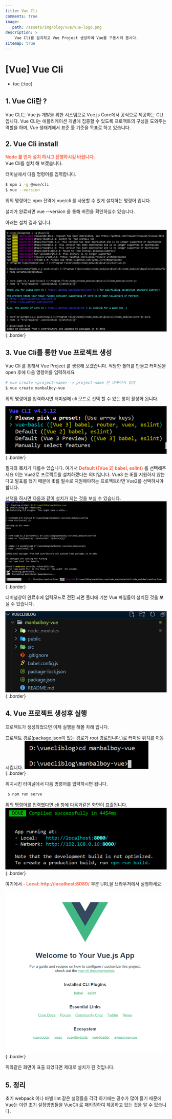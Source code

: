 ```yaml
---
title: Vue Cli
comments: true
image: 
   path: /assets/img/blog/vue/vue-logo.png 
description: >
    Vue Cli를 설치하고 Vue Project 생성하여 Vue를 구동시켜 봅시다. 
sitemap: true
---
```


# [Vue] Vue Cli

* toc
{:toc}


## 1. Vue Cli란 ?
Vue CLI는 Vue.js 개발을 위한 시스템으로 Vue.js Core에서 공식으로 제공하는 CLI입니다. Vue CLI는 애플리케이션 개발에 집중할 수 있도록 프로젝트의 구성을 도와주는 역할을 하며, Vue 생태계에서 표준 툴 기준을 목표로 하고 있습니다. 


## 2. Vue Cli install 
<b style="color:tomato">Node 를 먼저 설치 하시고 진행하시길 바랍니다.</b><br>
Vue Cli를 설치 해 보겠습니다. 

터미널에서 다음 명령어를 입력합니다. 

```bash
$ npm i -g @vue/cli
$ vue --version
```
위의 명령어는 npm 전역에 vue/cli 를 사용할 수 있게 설치하는 명령어 입니다. 

설치가 완료되면 vue --version 을 통해 버전을 확인하실수 있습니다.

아래는 설치 결과 입니다. 

![vue](/assets/img/blog/vue/2021/05/01.PNG  "vue"){:.border}

## 3. Vue Cli를 통한 Vue 프로젝트 생성
Vue Cli 를 통해서 Vue Project 를 생성해 보겠습니다. 적당한 폴더를 만들고 터미널을 open 후에 다음 명령어를 입력하세요 

```bash 
# vue create <project-name> -> project-name 은 바꾸어서 입력 
$ vue create manbalboy-vue
```

위의 명령어를 입력하시면 터미널에 cli 모드로 선택 할 수 있는 창이 활성화 됩니다. 

![vue](/assets/img/blog/vue/2021/05/02.PNG  "vue"){:.border}

필자와 목차가 다를수 있습니다. 여기서 <b style="color:tomato"> Default ([Vue 2] babel, eslint)</b> 를 선택해주세요 이는 Vue2로 프로젝트를 설치하겠다는 의미입니다. Vue3 는 IE를 지원하지 않는다고 발표를 했기 때문에 IE를 필수로 지원해야하는 프로젝트라면 Vue2를 선택하셔야 합니다. 

선택을 하시면 다음과 같이 설치가 되는 것을 보실 수 있습니다.
![vue](/assets/img/blog/vue/2021/05/03.PNG  "vue"){:.border}

터미널창이 완료후에 입력모드로 전환 되면 폴더에 기본 Vue 파일들이 설치된 것을 보실 수 있습니다. 

![vue](/assets/img/blog/vue/2021/05/04.PNG  "vue"){:.border}

## 4. Vue 프로젝트 생성후 실행
프로젝트가 생성되었으면 이제 실행을 해볼 차례 입니다. 

프로젝트 경로(package.json이 있는 경로가 root 경로입니다.)로 터미널 위치를 이동시킵니다. 
![vue](/assets/img/blog/vue/2021/05/05.PNG  "vue"){:.border}

위치시킨 터미널에서 다음 명령어를 입력하시면 됩니다. 

```bash
 $ npm run serve
```

위의 명령어를 입력했다면 cli 창에 다음과같은 화면이 표출됩니다.
![vue](/assets/img/blog/vue/2021/05/06.PNG  "vue"){:.border}

여기에서  <b style="color:tomato">- Local: http:\/\/localhost:8080\/</b> 부분 URL을 브라우저에서 실행하세요.

![vue](/assets/img/blog/vue/2021/05/07.PNG  "vue"){:.border}

위와같은 화면이 표출 되었다면 제대로 설치가 된 것입니다. 

## 5. 정리 
초기 webpack 이나 바벨 lint 같은 설정들을 각각 하기에는 공수가 많이 들기 때문에 Vue는 이런 초기 설정방법들을 VueCli 로 패키징하여 제공하고 있는 것을 알 수 있습니다. 



